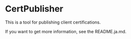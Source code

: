 CertPublisher
=============

This is a tool for publishing client certifications.

If you want to get more information, see the README.ja.md.
